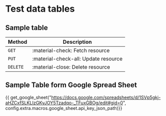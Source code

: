 # Test data tables

## Sample table

| Method      | Description                          |
| ----------- | ------------------------------------ |
| `GET`       | :material-check:     Fetch resource  |
| `PUT`       | :material-check-all: Update resource |
| `DELETE`    | :material-close:     Delete resource |


## Sample Table form Google Spread Sheet

{{ get_google_sheet("https://docs.google.com/spreadsheets/d/1SVp5gkj-aHZCxfSLKLIzGKyJOY5Tzadqo-_TFuxGBOg/edit#gid=0", config.extra.macros.google_sheet.api_key_json_path)}}